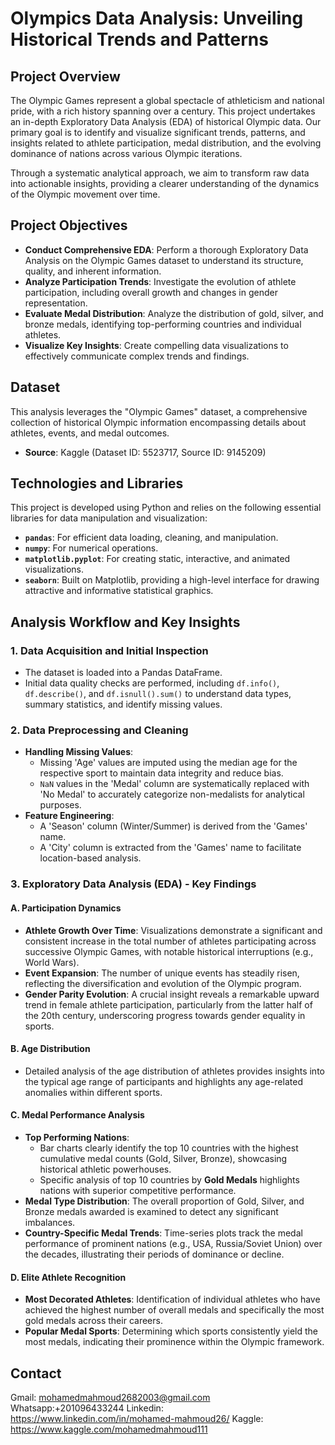 # Olympics Data Analysis: Unveiling Historical Trends and Patterns

## Project Overview

The Olympic Games represent a global spectacle of athleticism and national pride, with a rich history spanning over a century. This project undertakes an in-depth Exploratory Data Analysis (EDA) of historical Olympic data. Our primary goal is to identify and visualize significant trends, patterns, and insights related to athlete participation, medal distribution, and the evolving dominance of nations across various Olympic iterations.

Through a systematic analytical approach, we aim to transform raw data into actionable insights, providing a clearer understanding of the dynamics of the Olympic movement over time.

## Project Objectives

* **Conduct Comprehensive EDA**: Perform a thorough Exploratory Data Analysis on the Olympic Games dataset to understand its structure, quality, and inherent information.
* **Analyze Participation Trends**: Investigate the evolution of athlete participation, including overall growth and changes in gender representation.
* **Evaluate Medal Distribution**: Analyze the distribution of gold, silver, and bronze medals, identifying top-performing countries and individual athletes.
* **Visualize Key Insights**: Create compelling data visualizations to effectively communicate complex trends and findings.

## Dataset

This analysis leverages the "Olympic Games" dataset, a comprehensive collection of historical Olympic information encompassing details about athletes, events, and medal outcomes.

* **Source**: Kaggle (Dataset ID: 5523717, Source ID: 9145209)

## Technologies and Libraries

This project is developed using Python and relies on the following essential libraries for data manipulation and visualization:

* **`pandas`**: For efficient data loading, cleaning, and manipulation.
* **`numpy`**: For numerical operations.
* **`matplotlib.pyplot`**: For creating static, interactive, and animated visualizations.
* **`seaborn`**: Built on Matplotlib, providing a high-level interface for drawing attractive and informative statistical graphics.

## Analysis Workflow and Key Insights

### 1. Data Acquisition and Initial Inspection

* The dataset is loaded into a Pandas DataFrame.
* Initial data quality checks are performed, including `df.info()`, `df.describe()`, and `df.isnull().sum()` to understand data types, summary statistics, and identify missing values.

### 2. Data Preprocessing and Cleaning

* **Handling Missing Values**:
    * Missing 'Age' values are imputed using the median age for the respective sport to maintain data integrity and reduce bias.
    * `NaN` values in the 'Medal' column are systematically replaced with 'No Medal' to accurately categorize non-medalists for analytical purposes.
* **Feature Engineering**:
    * A 'Season' column (Winter/Summer) is derived from the 'Games' name.
    * A 'City' column is extracted from the 'Games' name to facilitate location-based analysis.

### 3. Exploratory Data Analysis (EDA) - Key Findings

#### A. Participation Dynamics

* **Athlete Growth Over Time**: Visualizations demonstrate a significant and consistent increase in the total number of athletes participating across successive Olympic Games, with notable historical interruptions (e.g., World Wars).
* **Event Expansion**: The number of unique events has steadily risen, reflecting the diversification and evolution of the Olympic program.
* **Gender Parity Evolution**: A crucial insight reveals a remarkable upward trend in female athlete participation, particularly from the latter half of the 20th century, underscoring progress towards gender equality in sports.

#### B. Age Distribution

* Detailed analysis of the age distribution of athletes provides insights into the typical age range of participants and highlights any age-related anomalies within different sports.

#### C. Medal Performance Analysis

* **Top Performing Nations**:
    * Bar charts clearly identify the top 10 countries with the highest cumulative medal counts (Gold, Silver, Bronze), showcasing historical athletic powerhouses.
    * Specific analysis of top 10 countries by **Gold Medals** highlights nations with superior competitive performance.
* **Medal Type Distribution**: The overall proportion of Gold, Silver, and Bronze medals awarded is examined to detect any significant imbalances.
* **Country-Specific Medal Trends**: Time-series plots track the medal performance of prominent nations (e.g., USA, Russia/Soviet Union) over the decades, illustrating their periods of dominance or decline.

#### D. Elite Athlete Recognition

* **Most Decorated Athletes**: Identification of individual athletes who have achieved the highest number of overall medals and specifically the most gold medals across their careers.
* **Popular Medal Sports**: Determining which sports consistently yield the most medals, indicating their prominence within the Olympic framework.

## Contact
Gmail: mohamedmahmoud2682003@gmail.com
Whatsapp:+201096433244
Linkedin: https://www.linkedin.com/in/mohamed-mahmoud26/
Kaggle: https://www.kaggle.com/mohamedmahmoud111
